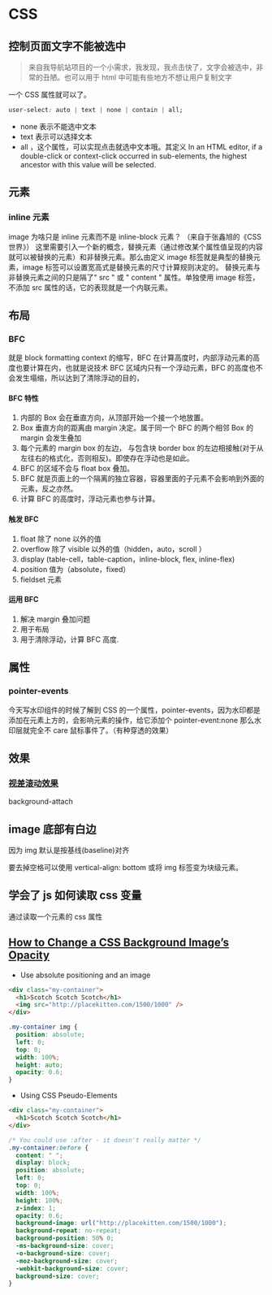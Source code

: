 # CSS

## 控制页面文字不能被选中

> 来自我导航站项目的一个小需求，我发现，我点击快了，文字会被选中，非常的丑陋。也可以用于 html 中可能有些地方不想让用户复制文字

一个 CSS 属性就可以了。

```css
user-select: auto | text | none | contain | all;
```

- none 表示不能选中文本
- text 表示可以选择文本
- all ，这个属性，可以实现点击就选中文本哦。其定义
  In an HTML editor, if a double-click or context-click occurred in sub-elements, the highest ancestor with this value will be selected.

## 元素

### inline 元素

image 为啥只是 inline 元素而不是 inline-block 元素？ （来自于张鑫旭的《CSS 世界》）
这里需要引入一个新的概念，替换元素（通过修改某个属性值呈现的内容就可以被替换的元素）和非替换元素。那么由定义 image 标签就是典型的替换元素，image 标签可以设置宽高式是替换元素的尺寸计算规则决定的。
替换元素与非替换元素之间的只是隔了" src " 或 " content " 属性。单独使用 image 标签，不添加 src 属性的话，它的表现就是一个内联元素。

## 布局

### BFC

就是 block formatting context 的缩写，BFC 在计算高度时，内部浮动元素的高度也要计算在内，也就是说技术 BFC 区域内只有一个浮动元素，BFC 的高度也不会发生塌缩，所以达到了清除浮动的目的，

#### BFC 特性

1. 内部的 Box 会在垂直方向，从顶部开始一个接一个地放置。
2. Box 垂直方向的距离由 margin 决定。属于同一个 BFC 的两个相邻 Box 的 margin 会发生叠加
3. 每个元素的 margin box 的左边， 与包含块 border box 的左边相接触(对于从左往右的格式化，否则相反)。即使存在浮动也是如此。
4. BFC 的区域不会与 float box 叠加。
5. BFC 就是页面上的一个隔离的独立容器，容器里面的子元素不会影响到外面的元素，反之亦然。
6. 计算 BFC 的高度时，浮动元素也参与计算。

#### 触发 BFC

1. float 除了 none 以外的值
2. overflow 除了 visible 以外的值（hidden，auto，scroll ）
3. display (table-cell，table-caption，inline-block, flex, inline-flex)
4. position 值为（absolute，fixed）
5. fieldset 元素

#### 运用 BFC

1. 解决 margin 叠加问题
2. 用于布局
3. 用于清除浮动，计算 BFC 高度.

## 属性

### pointer-events

今天写水印组件的时候了解到 CSS 的一个属性，pointer-events，因为水印都是添加在元素上方的，会影响元素的操作，给它添加个 pointer-event:none 那么水印层就完全不 care 鼠标事件了。（有种穿透的效果）

## 效果

### [视差滚动效果](http://www.alloyteam.com/2014/01/parallax-scrolling-love-story/)

background-attach

## image 底部有白边

因为 img 默认是按基线(baseline)对齐

要去掉空格可以使用 vertical-align: bottom 或将 img 标签变为块级元素。

## 学会了 js 如何读取 css 变量

通过读取一个元素的 css 属性

## [How to Change a CSS Background Image’s Opacity](https://scotch.io/tutorials/how-to-change-a-css-background-images-opacity)

- Use absolute positioning and an image

```html
<div class="my-container">
  <h1>Scotch Scotch Scotch</h1>
  <img src="http://placekitten.com/1500/1000" />
</div>
```

```css
.my-container img {
  position: absolute;
  left: 0;
  top: 0;
  width: 100%;
  height: auto;
  opacity: 0.6;
}
```

- Using CSS Pseudo-Elements

```html
<div class="my-container">
  <h1>Scotch Scotch Scotch</h1>
</div>
```

```css
/* You could use :after - it doesn't really matter */
.my-container:before {
  content: " ";
  display: block;
  position: absolute;
  left: 0;
  top: 0;
  width: 100%;
  height: 100%;
  z-index: 1;
  opacity: 0.6;
  background-image: url("http://placekitten.com/1500/1000");
  background-repeat: no-repeat;
  background-position: 50% 0;
  -ms-background-size: cover;
  -o-background-size: cover;
  -moz-background-size: cover;
  -webkit-background-size: cover;
  background-size: cover;
}
```
